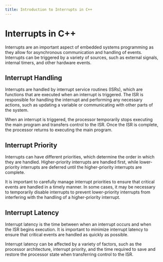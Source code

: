 ```yaml
---
title: Introduction to Interrupts in C++
---
```


# Interrupts in C++

Interrupts are an important aspect of embedded systems programming as they allow for asynchronous communication and handling of events. Interrupts can be triggered by a variety of sources, such as external signals, internal timers, and other hardware events.

## Interrupt Handling

Interrupts are handled by interrupt service routines (ISRs), which are functions that are executed when an interrupt is triggered. The ISR is responsible for handling the interrupt and performing any necessary actions, such as updating a variable or communicating with other parts of the system.

When an interrupt is triggered, the processor temporarily stops executing the main program and transfers control to the ISR. Once the ISR is complete, the processor returns to executing the main program.

## Interrupt Priority

Interrupts can have different priorities, which determine the order in which they are handled. Higher-priority interrupts are handled first, while lower-priority interrupts are deferred until the higher-priority interrupts are complete.

It is important to carefully manage interrupt priorities to ensure that critical events are handled in a timely manner. In some cases, it may be necessary to temporarily disable interrupts to prevent lower-priority interrupts from interfering with the handling of a higher-priority interrupt.

## Interrupt Latency

Interrupt latency is the time between when an interrupt occurs and when the ISR begins execution. It is important to minimize interrupt latency to ensure that critical events are handled as quickly as possible.

Interrupt latency can be affected by a variety of factors, such as the processor architecture, interrupt priority, and the time required to save and restore the processor state when transferring control to the ISR.